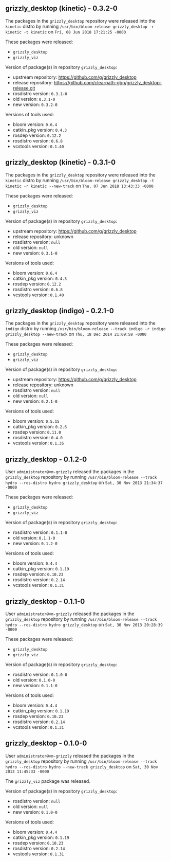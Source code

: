 ## grizzly_desktop (kinetic) - 0.3.2-0

The packages in the `grizzly_desktop` repository were released into the `kinetic` distro by running `/usr/bin/bloom-release grizzly_desktop -r kinetic -t kinetic` on `Fri, 08 Jun 2018 17:21:25 -0000`

These packages were released:
- `grizzly_desktop`
- `grizzly_viz`

Version of package(s) in repository `grizzly_desktop`:

- upstream repository: https://github.com/g/grizzly_desktop
- release repository: https://github.com/clearpath-gbp/grizzly_desktop-release.git
- rosdistro version: `0.3.1-0`
- old version: `0.3.1-0`
- new version: `0.3.2-0`

Versions of tools used:

- bloom version: `0.6.4`
- catkin_pkg version: `0.4.3`
- rosdep version: `0.12.2`
- rosdistro version: `0.6.8`
- vcstools version: `0.1.40`


## grizzly_desktop (kinetic) - 0.3.1-0

The packages in the `grizzly_desktop` repository were released into the `kinetic` distro by running `/usr/bin/bloom-release grizzly_desktop -t kinetic -r kinetic --new-track` on `Thu, 07 Jun 2018 13:43:33 -0000`

These packages were released:
- `grizzly_desktop`
- `grizzly_viz`

Version of package(s) in repository `grizzly_desktop`:

- upstream repository: https://github.com/g/grizzly_desktop
- release repository: unknown
- rosdistro version: `null`
- old version: `null`
- new version: `0.3.1-0`

Versions of tools used:

- bloom version: `0.6.4`
- catkin_pkg version: `0.4.3`
- rosdep version: `0.12.2`
- rosdistro version: `0.6.8`
- vcstools version: `0.1.40`


## grizzly_desktop (indigo) - 0.2.1-0

The packages in the `grizzly_desktop` repository were released into the `indigo` distro by running `/usr/bin/bloom-release --track indigo -r indigo grizzly_desktop --new-track` on `Thu, 18 Dec 2014 21:09:58 -0000`

These packages were released:
- `grizzly_desktop`
- `grizzly_viz`

Version of package(s) in repository `grizzly_desktop`:
- upstream repository: https://github.com/g/grizzly_desktop
- release repository: unknown
- rosdistro version: `null`
- old version: `null`
- new version: `0.2.1-0`

Versions of tools used:
- bloom version: `0.5.15`
- catkin_pkg version: `0.2.6`
- rosdep version: `0.11.0`
- rosdistro version: `0.4.0`
- vcstools version: `0.1.35`


## grizzly_desktop - 0.1.2-0

User `administrator@vm-grizzly` released the packages in the `grizzly_desktop` repository by running `/usr/bin/bloom-release --track hydro --ros-distro hydro grizzly_desktop` on `Sat, 30 Nov 2013 21:34:37 -0000`

These packages were released:
- `grizzly_desktop`
- `grizzly_viz`

Version of package(s) in repository `grizzly_desktop`:
- rosdistro version: `0.1.1-0`
- old version: `0.1.1-0`
- new version: `0.1.2-0`

Versions of tools used:
- bloom version: `0.4.4`
- catkin_pkg version: `0.1.19`
- rosdep version: `0.10.23`
- rosdistro version: `0.2.14`
- vcstools version: `0.1.31`


## grizzly_desktop - 0.1.1-0

User `administrator@vm-grizzly` released the packages in the `grizzly_desktop` repository by running `/usr/bin/bloom-release --track hydro --ros-distro hydro grizzly_desktop` on `Sat, 30 Nov 2013 20:28:39 -0000`

These packages were released:
- `grizzly_desktop`
- `grizzly_viz`

Version of package(s) in repository `grizzly_desktop`:
- rosdistro version: `0.1.0-0`
- old version: `0.1.0-0`
- new version: `0.1.1-0`

Versions of tools used:
- bloom version: `0.4.4`
- catkin_pkg version: `0.1.19`
- rosdep version: `0.10.23`
- rosdistro version: `0.2.14`
- vcstools version: `0.1.31`


## grizzly_desktop - 0.1.0-0

User `administrator@vm-grizzly` released the packages in the `grizzly_desktop` repository by running `/usr/bin/bloom-release --track hydro --ros-distro hydro --new-track grizzly_desktop` on `Sat, 30 Nov 2013 11:45:33 -0000`

The `grizzly_viz` package was released.

Version of package(s) in repository `grizzly_desktop`:
- rosdistro version: `null`
- old version: `null`
- new version: `0.1.0-0`

Versions of tools used:
- bloom version: `0.4.4`
- catkin_pkg version: `0.1.19`
- rosdep version: `0.10.23`
- rosdistro version: `0.2.14`
- vcstools version: `0.1.31`


